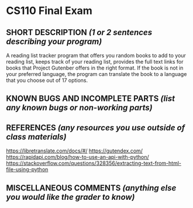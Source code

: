 # CS110 Final Exam

## SHORT DESCRIPTION *(1 or 2 sentences describing your program)*
A reading list tracker program that offers you random books to add to your reading list, keeps track of your reading list, provides the full text links for books that Project Gutenber offers in the right format. If the book is not in your preferred language, the program can translate the book to a language that you choose out of 17 options. 

## KNOWN BUGS AND INCOMPLETE PARTS *(list any known bugs or non-working parts)*

## REFERENCES *(any resources you use outside of class materials)*
https://libretranslate.com/docs/#/
https://gutendex.com/
https://rapidapi.com/blog/how-to-use-an-api-with-python/ 
https://stackoverflow.com/questions/328356/extracting-text-from-html-file-using-python 


## MISCELLANEOUS COMMENTS *(anything else you would like the grader to know)*